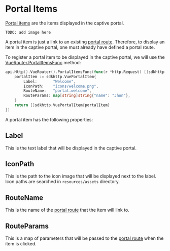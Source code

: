 # Portal Items

[Portal items](../api/http-api.md#portalitem) are the items displayed in the captive portal.

```
TODO: add image here
```

A portal item is just a link to an existing [portal route](./basic-routing.md#portal-routes). Therefore, to display an item in the captive portal, one must already have defined a portal route.

To register a portal item to be displayed in the captive portal, we will use the [VueRouter.PortalItemsFunc](../api/vue-router.md#portalitemsfunc) method:

```go
api.Http().VueRouter().PortalItemsFunc(func(r *http.Request) []sdkhttp.VuePortalItem {
    portalItem := sdkhttp.VuePortalItem{
        Label:       "Welcome",
        IconPath:    "icons/welcome.png",
        RouteName:   "portal.welcome",
        RouteParams: map[string]string{"name": "Jhon"},
    }
    return []sdkhttp.VuePortalItem{portalItem}
})
```

A portal item has the following properties:

## Label
This is the text label that will be displayed in the captive portal.

## IconPath
This is the path to the icon image that will be displayed next to the label. Icon paths are searched in `resources/assets` directory.

## RouteName
This is the name of the [portal route](./basic-routing.md#portal-routes) that the item will link to.

## RouteParams
This is a map of parameters that will be passed to the [portal route](./basic-routing.md#portal-routes) when the item is clicked.
